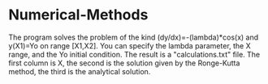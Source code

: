 # Numerical-Methods
The program solves the problem of the kind (dy/dx)=-(lambda)*cos(x) and y(X1)=Yo on range [X1,X2]. You can specify the lambda parameter, the X range, and the Yo initial condition. The result is a "calculations.txt" file. The first column is X, the second is the solution given by the Ronge-Kutta method, the third is the analytical solution.
